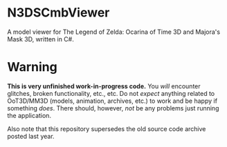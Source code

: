 N3DSCmbViewer
=============

A model viewer for The Legend of Zelda: Ocarina of Time 3D and Majora's Mask 3D, written in C#.

Warning
=======

__This is very unfinished work-in-progress code.__ You _will_ encounter glitches, broken functionality, etc., etc. Do not _expect_ anything related to OoT3D/MM3D (models, animation, archives, etc.) to work and be happy if something _does_. There should, however, _not_ be any problems just running the application.

Also note that this repository supersedes the old source code archive posted last year.
